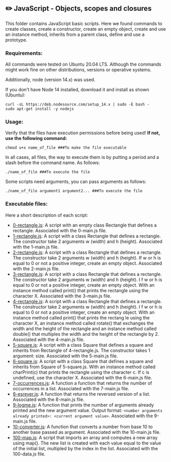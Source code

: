 ## :pencil2: JavaScript - Objects, scopes and closures
This folder contains JavaScript basic scripts. Here we found commands to create classes, create a constructor, create an empty object, create and use an instance method, inherits from a parent class, define and use a prototype.  

### Requirements:
All commands were tested on Ubuntu 20.04 LTS. Although the commands might work fine on other distributions, versions or operative systems.

Additionally, node (version 14.x) was used.

If you don't have Node 14 installed, download it and install as shown (Ubuntu):

    curl -sL https://deb.nodesource.com/setup_14.x | sudo -E bash -
    sudo apt-get install -y nodejs

### Usage:
Verify that the files have execution permissions before being used! **If not, use the following command:**

    chmod u+x name_of_file ###To make the file executable

In all cases, all files, the way to execute them is by putting a period and a slash before the command name. As follows:

    ./name_of_file ###To execute the file

Some scripts need arguments, you can pass arguments as follows:

    ./name_of_file argument1 argument2... ###To execute the file

### Executable files:

Here a short description of each script:
+ [0-rectangle.js](https://github.com/dmhenaopa/holbertonschool-higher_level_programming/blob/master/0x13-javascript_objects_scopes_closures/0-rectangle.js): A script with an empty class Rectangle that defines a rectangle. Associated with the 0-main.js file.
+ [1-rectangle.js](https://github.com/dmhenaopa/holbertonschool-higher_level_programming/blob/master/0x13-javascript_objects_scopes_closures/1-rectangle.js): A script with a class Rectangle that defines a rectangle. The constructor take 2 arguments w (width) and h (height). Associated with the 1-main.js file.
+ [2-rectangle.js](https://github.com/dmhenaopa/holbertonschool-higher_level_programming/blob/master/0x13-javascript_objects_scopes_closures/2-rectangle.js): A script with a class Rectangle that defines a rectangle. The constructor take 2 arguments w (width) and h (height). If w or h is equal to 0 or not a positive integer, create an empty object. Associated with the 2-main.js file.
+ [3-rectangle.js](https://github.com/dmhenaopa/holbertonschool-higher_level_programming/blob/master/0x13-javascript_objects_scopes_closures/3-rectangle.js): A script with a class Rectangle that defines a rectangle. The constructor take 2 arguments w (width) and h (height). I
f w or h is equal to 0 or not a positive integer, create an empty object. With an instance method called print() that prints the rectangle using the character X. Associated with the 3-main.js file.
+ [4-rectangle.js](https://github.com/dmhenaopa/holbertonschool-higher_level_programming/blob/master/0x13-javascript_objects_scopes_closures/4-rectangle.js): A script with a class Rectangle that defines a rectangle. The constructor take 2 arguments w (width) and h (height). I
f w or h is equal to 0 or not a positive integer, create an empty object. With an instance method called print() that prints the rectang
le using the character X, an instance method called rotate() that exchanges the width and the height of the rectangle and an instance method called double() that multiples the width and the height of the rectangle by 2. Associated with the 4-main.js file.
+ [5-square.js](https://github.com/dmhenaopa/holbertonschool-higher_level_programming/blob/master/0x13-javascript_objects_scopes_closures/5-square.js): A script with a class Square that defines a square and inherits from Rectangle of 4-rectangle.js. The constructor takes 1 argument: size. Associated with the 5-main.js file.
+ [6-square.js](https://github.com/dmhenaopa/holbertonschool-higher_level_programming/blob/master/0x13-javascript_objects_scopes_closures/6-square.js): A script with a class Square that defines a square and inherits from Square of 5-square.js. With an instance method called charPrint(c) that prints the rectangle using the character c. If c is undefined, use the character X. Associated with the 6-main.js file.
+ [7-occurrences.js](https://github.com/dmhenaopa/holbertonschool-higher_level_programming/blob/master/0x13-javascript_objects_scopes_closures/7-occurrences.js): A function a function that returns the number of occurrences in a list. Associated with the 7-main.js file.
+ [8-esrever.js](https://github.com/dmhenaopa/holbertonschool-higher_level_programming/blob/master/0x13-javascript_objects_scopes_closures/8-esrever.js): A function that returns the reversed version of a list. Associated with the 8-main.js file.
+ [9-logme.js](https://github.com/dmhenaopa/holbertonschool-higher_level_programming/blob/master/0x13-javascript_objects_scopes_closures/9-logme.js): A function that prints the number of arguments already printed and the new argument value. Output format: `<number arguments already printed>: <current argument value>`. Associated with the 9-main.js file.
+ [10-converter.js](https://github.com/dmhenaopa/holbertonschool-higher_level_programming/blob/master/0x13-javascript_objects_scopes_closures/10-converter.js): A function that converts a number from base 10 to another base passed as argument. Associated with the 10-main.js file.
+ [100-map.js](https://github.com/dmhenaopa/holbertonschool-higher_level_programming/blob/master/0x13-javascript_objects_scopes_closures/100-map.js): A script that imports an array and computes a new array using map(). The new list is created with each value equal to the value of the initial list, multipled by the index in the list. Associated with the 100-data.js file.
<!--stackedit_data:
eyJoaXN0b3J5IjpbMTM2NDk4MjI4MF19
-->
